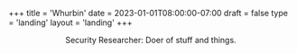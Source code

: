 +++
title = 'Whurbin'
date = 2023-01-01T08:00:00-07:00
draft = false
type = 'landing'
layout = 'landing'
+++

<center>Security Researcher: Doer of stuff and things.</center>
